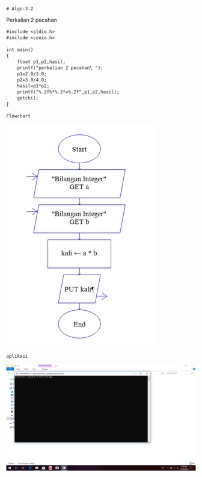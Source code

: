     # Algo-3.2
Perkalian 2 pecahan

    #include <stdio.h>
    #include <conio.h>

    int main()
    {
        float p1,p2,hasil;
        printf("perkalian 2 pecahan\ ");
        p1=2.0/3.0;
        p2=3.0/4.0;
        hasil=p1*p2;
        printf("%.2f%*%.2f=%.2f",p1,p2,hasil);
        getch();
    }
    
    Flowchart
   ![img](https://github.com/muhammadyusufalfaqih/Algo-3.2/blob/master/perkalian%202%20pecahan.jpg?raw=true)
   
    aplikasi
   ![img](https://github.com/muhammadyusufalfaqih/Algo-3.2/blob/master/perkalian%202%20pecahan%20img.png?raw=true)
